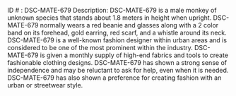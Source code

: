 ID # : DSC-MATE-679
Description: DSC-MATE-679 is a male monkey of unknown species that stands about 1.8 meters in height when upright. DSC-MATE-679 normally wears a red beanie and glasses along with a 2 color band on its forehead, gold earring, red scarf, and a whistle around its neck. DSC-MATE-679 is a well-known fashion designer within urban areas and is considered to be one of the most prominent within the industry. DSC-MATE-679 is given a monthly supply of high-end fabrics and tools to create fashionable clothing designs. DSC-MATE-679 has shown a strong sense of independence and may be reluctant to ask for help, even when it is needed. DSC-MATE-679 has also shown a preference for creating fashion with an urban or streetwear style.